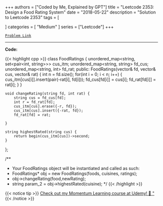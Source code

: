 
+++
authors = ["Coded by Me, Explained by GPT"]
title = "Leetcode 2353: Design a Food Rating System"
date = "2018-05-22"
description = "Solution to Leetcode 2353"
tags = [
    
]
categories = [
    "Medium"
]
series = ["Leetcode"]
+++



[`Problem Link`](https://leetcode.com/problems/design-a-food-rating-system/description/)

---

**Code:**

{{< highlight cpp >}}
class FoodRatings {
    unordered_map<string, set<pair<int, string>>> cus_itm;
    unordered_map<string, string> fd_cus;
    unordered_map<string, int> fd_rat;
public:
    FoodRatings(vector<string>& fd, vector<string>& cus, vector<int>& rat) {
        int n = fd.size();
        for(int i = 0; i < n; i++) {
            cus_itm[cus[i]].insert(pair(-rat[i], fd[i]));
            fd_cus[fd[i]] = cus[i];
            fd_rat[fd[i]] = rat[i];
        }
    }
    
    void changeRating(string fd, int rat) {
        string cus = fd_cus[fd];
        int r = fd_rat[fd];
        cus_itm[cus].erase({-r, fd});
        cus_itm[cus].insert({-rat, fd});
        fd_rat[fd] = rat;
 
    }
    
    string highestRated(string cus) {
        return begin(cus_itm[cus])->second;
    }
};

/**
 * Your FoodRatings object will be instantiated and called as such:
 * FoodRatings* obj = new FoodRatings(foods, cuisines, ratings);
 * obj->changeRating(food,newRating);
 * string param_2 = obj->highestRated(cuisine);
 */
{{< /highlight >}}



{{< notice tip >}}
[Check out my Momentum Learning course at Udemy! 🚀 "](https://www.udemy.com/course/blind-75-the-data-structures-and-algorithms-essentials/)
{{< /notice >}}

